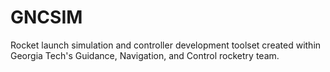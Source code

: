 # GNCSIM
Rocket launch simulation and controller development toolset created within Georgia Tech's Guidance, Navigation, and Control rocketry team.
